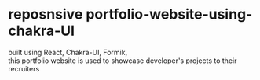 # reposnsive portfolio-website-using-chakra-UI
built using React, Chakra-UI, Formik,  
this portfolio website is used to showcase developer's projects to their recruiters 
